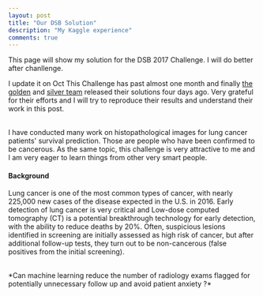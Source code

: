 ```yaml
---
layout: post
title: "Our DSB Solution"
description: "My Kaggle experience"
comments: true
---
```


This page will show my solution for the DSB 2017 Challenge. I will do better after chanllenge.

I update it on Oct
This Challenge has past almost one month and finally [the golden](https://github.com/lfz/DSB2017) and [silver team](https://www.kaggle.com/c/data-science-bowl-2017/discussion/32544) released their solutions four days ago. Very grateful for their efforts and I will try to reproduce their results and understand their work in this post. 

<br /> I have conducted many work on histopathological images for lung cancer patients' survival prediction. Those are people who have been confirmed to be cancerous. As the same topic, this challenge is very attractive to me and I am very eager to learn things from other very smart people.

####  Background

Lung cancer is one of the most common types of cancer, with nearly 225,000 new cases of the disease expected in the U.S. in 2016. Early detection of lung cancer is very critical and Low-dose computed tomography (CT) is a potential breakthrough technology for early detection, with the ability to reduce deaths by 20%. Often, suspicious lesions identified in screening are initially assessed as high risk of cancer, but after additional follow-up tests, they turn out to be non-cancerous (false positives from the initial screening).

<br />
*Can machine learning reduce the number of radiology exams flagged for potentially unnecessary follow up and avoid patient anxiety ?*


